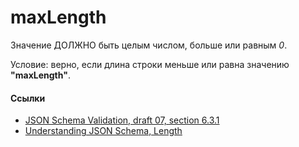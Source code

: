 # maxLength
Значение ДОЛЖНО быть целым числом, больше или равным *0*.

Условие: верно, если длина строки меньше или равна значению **"maxLength"**.

#### Ссылки
- [JSON Schema Validation, draft 07, section 6.3.1](https://json-schema.org/draft-07/json-schema-validation.html#rfc.section.6.3.1)
- [Understanding JSON Schema, Length](https://json-schema.org/understanding-json-schema/reference/string.html#length)
